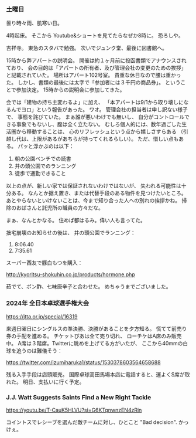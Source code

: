 ### 土曜日

曇り時々雨、肌寒い日。

4時起床。
そこから Youtube&ショートを見てたらなぜか8時に。
恐ろしや。

吉祥寺。
東急のスタバで勉強。
次いでジュンク堂、最後に図書館へ。

15時から弊アパートの説明会。
開催は約１ヶ月前に投函書類でアナウンスされており、
会の目的は「アパートの所有者、及び管理会社の変更のための挨拶」と記載されていた。
場所はアパート102号室。
貴重な休日なので腰は重かった。
しかし、書類の最後には太字で「参加者には３千円の商品券」。
ということで参加決定。
15時からの説明会に参加してきた。

会では「建物の持ち主変わるよ」に加え、
「本アパートは9/1から取り壊しになるんでヨロ」という報告があった。
ワオ。
管理会社の担当者は申し訳ない様子で、
事態を詫びていた。
まぁ誰が悪いわけでも無いし、
自分がコントロールできる事象でもないし、腹は全く立たない。
むしろ個人的には、数年過ごした生活圏から移動することは、
心のリフレッシュという点から嬉しさすらある
（引越し代は、上限があるがあちらが持ってくれるらしい）。
ただ、惜しい点もある。
パッと浮かぶのは以下：

1. 朝の公園ベンチでの読書
2. 井の頭公園でのランニング
3. 徒歩で通勤できること

以上の点が、新しい家では保証されないわけではないが、
失われる可能性は十分ある。
なんとか据え置き、または代替手段のある物件を見つけたいところ。
あとやらないといけないことは、今まで知り合った人への別れの挨拶かね。
掃除のおばさんと託児所の職員の方々だな。

まぁ、なんとかなる。
住めば都はるみ。偉い人も言ってた。

拙宅崩壊のお知らせの後は、
井の頭公園でランニング：

1. 8:06.40
1. 7:35.61

スーパー西友で豚白もつを購入：

http://kyoritsu-shokuhin.co.jp/products/hormone.php

茹でて、ポン酢、七味唐辛子と合わせた。
めちゃうまでございました。

### 2024年 全日本卓球選手権大会

https://jtta.or.jp/special/16319

来週日曜日にシングルスの準決勝、決勝があることを夕方知る。
慌てて前売り券の手配を進める。
チケットぴあは全て売り切れ、
ローチケはA席のみ販売中。
A席は３階席。Twitterに眺めを上げてる方がいたが、
ここから40mmの白球を追うのは難儀そう：

https://twitter.com/izumiharuka1/status/1530378603564658688

残る入手手段は店頭販売。
国際卓球高田馬場本店に電話すると、運よくS席が取れた。
明日、支払いに行く予定。

### J.J. Watt Suggests Saints Find a New Right Tackle

https://youtu.be/T-CauK5HLVU?si=G6KTqnwnzEN4zRin

コイントスでレシーブを選んだ敵チームに対し、ひとこと "Bad decision". かっけぇ。

